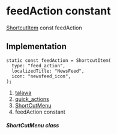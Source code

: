 
<div>

# feedAction constant

</div>


[ShortcutItem](https://pub.dev/documentation/quick_actions_platform_interface/1.1.0/quick_actions_platform_interface/ShortcutItem-class.html)
const feedAction



## Implementation

``` language-dart
static const feedAction = ShortcutItem(
  type: "feed_action",
  localizedTitle: "NewsFeed",
  icon: "newsfeed_icon",
);
```







1.  [talawa](../../index.md)
2.  [quick_actions](../../constants_quick_actions/)
3.  [ShortCutMenu](../../constants_quick_actions/ShortCutMenu-class.md)
4.  feedAction constant

##### ShortCutMenu class







